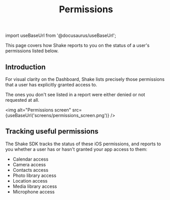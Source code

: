 ﻿---
id: permissions
title: Permissions
---
import useBaseUrl from '@docusaurus/useBaseUrl';

This page covers how Shake reports to you on the status of a user's permissions listed below.

## Introduction
For visual clarity on the Dashboard, Shake lists precisely those permissions that a user has explicitly granted access to.

The ones you don't see listed in a report were either denied or not requested at all.

<img
  alt="Permissions screen"
  src={useBaseUrl('screens/permissions_screen.png')}
/>


## Tracking useful permissions
The Shake SDK tracks the status of these  iOS permissions, and reports to
you whether a user has or hasn't granted your app access to them:

* Calendar access
* Camera access
* Contacts access
* Photo library access
* Location access
* Media library access
* Microphone access

